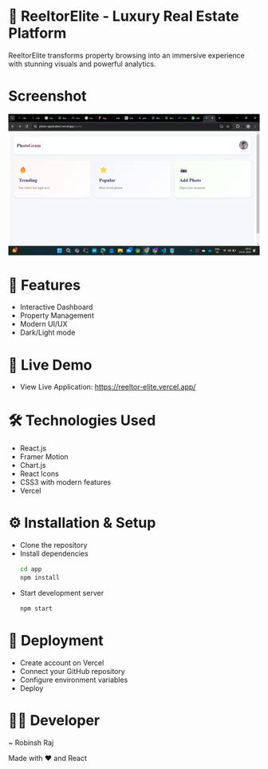# 🏢 ReeltorElite - Luxury Real Estate Platform
ReeltorElite transforms property browsing into an immersive experience with stunning visuals and powerful analytics.

# Screenshot
<img src = "https://github.com/Robinsh-Raj/Photo-Application/blob/main/Screenshot%20(191).png" alt="first"> 


# 🌟 Features
- Interactive Dashboard
- Property Management
- Modern UI/UX
- Dark/Light mode

# 🚀 Live Demo
- View Live Application: https://reeltor-elite.vercel.app/

# 🛠️ Technologies Used
- React.js
- Framer Motion
- Chart.js
- React Icons
- CSS3 with modern features
- Vercel

# ⚙️ Installation & Setup
- Clone the repository
- Install dependencies
  ```bash
  cd app
  npm install
  ```
- Start development server
  ```bash
  npm start
  ```

# 🚀 Deployment
- Create account on Vercel
- Connect your GitHub repository
- Configure environment variables
- Deploy

# 👨‍💻 Developer
~ Robinsh Raj

Made with ❤️ and React
